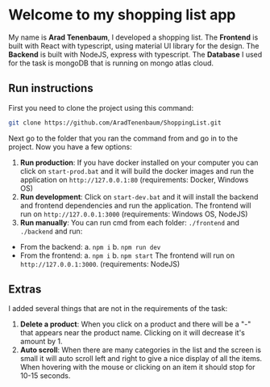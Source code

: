 # Welcome to my shopping list app

My name is **Arad Tenenbaum**, I developed a shopping list.
The **Frontend** is built with React with typescript, using material UI library for the design.
The **Backend** is built with NodeJS, express with typescript.
The **Database** I used for the task is mongoDB that is running on mongo atlas cloud.

## Run instructions

First you need to clone the project using this command:

```bash
git clone https://github.com/AradTenenbaum/ShoppingList.git
```

Next go to the folder that you ran the command from and go in to the project.
Now you have a few options:

1. **Run production**: If you have docker installed on your computer you can click on `start-prod.bat` and it will build the docker images and run the application on `http://127.0.0.1:80` (requirements: Docker, Windows OS)
2. **Run development**: Click on `start-dev.bat` and it will install the backend and frontend dependencies and run the application. The frontend will run on `http://127.0.0.1:3000` (requirements: Windows OS, NodeJS)
3. **Run manually**: You can run cmd from each folder: `./frontend` and `./backend` and run:

- From the backend:
  a. `npm i`
  b. `npm run dev`
- From the frontend:
  a. `npm i`
  b. `npm start`
  The frontend will run on `http://127.0.0.1:3000`. (requirements: NodeJS)

## Extras

I added several things that are not in the requirements of the task:

1. **Delete a product**: When you click on a product and there will be a "-" that appears near the product name. Clicking on it will decrease it's amount by 1.
2. **Auto scroll**: When there are many categories in the list and the screen is small it will auto scroll left and right to give a nice display of all the items. When hovering with the mouse or clicking on an item it should stop for 10-15 seconds.
